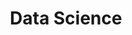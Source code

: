 ---
layout: archive
permalink: /datascience/
title: "Data Science"
author_profile: true
header:
    image: "/images/header_4.jpg"
---